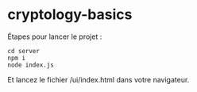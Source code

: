 # cryptology-basics

Étapes pour lancer le projet : 
```
cd server
npm i
node index.js
```
Et lancez le fichier /ui/index.html dans votre navigateur.



